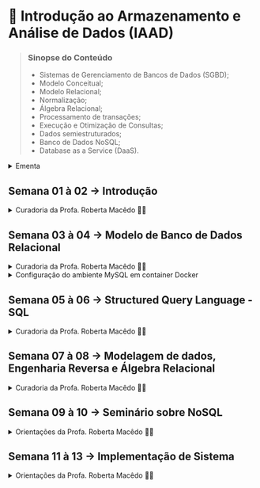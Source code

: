 # 📑 Introdução ao Armazenamento e Análise de Dados (IAAD)

> ### Sinopse do Conteúdo
> * Sistemas de Gerenciamento de Bancos de Dados (SGBD);
> * Modelo Conceitual;
> * Modelo Relacional;
> * Normalização;
> * Álgebra Relacional;
> * Processamento de transações;
> * Execução e Otimização de Consultas;
> * Dados semiestruturados;
> * Banco de Dados NoSQL;
> * Database as a Service (DaaS).


<details>
	<summary>Ementa</summary>

### OBJETIVOS DA DISCIPLINA

* Proporcionar aos estudantes conhecimentos teóricos e práticos acerca das principais características, arquitetura e necessidades de uso de SGBDs;
* Compreender as especificidades dos BDs relacionais e diferenciá-los de outros modelos de dados;
* Elaborar e executar comandos/consultas em Structured Query Language - SQL;
* Implementar bancos de dados eficientes, utilizando a abordagem relacional (e não-relacional), considerando as restrições de integridade, privacidade e segurança das informações.

### CONTEÚDO PROGRAMÁTICO
1. Armazenamento de dados semiestruturados, Modelo Relacional e Normalização;
2. SGBD: Consultas, Transações, Concorrência, Desempenho, Otimização e Segurança;
3. Formalização: Modelo Conceitual e Álgebra Relacional;
4. Tópicos Avançados: NoSQL, Banco de Dados Distribuídos e Database as a Service (DaaS).	

### BIBLIOGRAFIA
> #### BÁSICA:
>
> 1. ELMASRI, Ramez; NAVATHE, Shamkant B. Sistemas de banco de dados. 7a ed. São Paulo: Pearson, 2018, 1152 p. ISBN 978-8543025001.
> 2. SILBERSCHATZ, Abraham; KORTH, Henry F; SUDARSHAN, S. Sistema de banco de dados. 6a ed. GEN LTC, 2012. 904 p. ISBN 978-8535245356.
> 3. DATE, C. J. Introdução a sistemas de bancos de dados. Rio de Janeiro: Elsevier, 2003. 865 p. ISBN 9788535212730.
>
> #### COMPLEMENTAR:
>
> 1. RAMAKRISHNAN, Raghu; GEHRKE, Johannes. Sistemas de gerenciamento de banco de dados. 3a ed.
São Paulo: McGraw-Hill, 2008. 905 p. ISBN: 9788577260270.
> 2. TEOREY, Toby; LIGHTSTONE, Sam; NADEAU, Tom; JAGADISH, H. V. Projeto e modelagem de
bancos de dados. 5a Ed. Rio de Janeiro: Elsevier, 2014. 328 p. ISBN 9788535264456.
> 3. VAISH, Gaurav. Getting started with NoSQL. Packt Publishing Ltd, 2013.
> 4. LOSHIN, David. Big data analytics: from strategic planning to enterprise integration with tools, techniques, NoSQL, and graph. Elsevier, 2013.
> 5. MACHADO, F. N. R. Banco de dados: projeto e implementação. 4. ed. São Paulo: Érica, 2020. 376 p. ISBN 978-8536532684.


</details>  

## Semana 01 à 02 → Introdução
<details>
  <summary>Curadoria da Profa. Roberta Macêdo 🐱‍🚀</summary>
    
  ### Objetivos das semanas 1 e 2:
  - [x] Compreender os conceitos introdutórios sobre banco de dados e usuários de BD.
  - [x] Entender as vantagens da abordagem baseada em Sistema Gerenciador de Banco de Dados (SGBD).
  - [x] Compreender os conceitos de modelos de dados, esquemas e instâncias.
  - [x] Entender a arquitetura três esquemas (também conhecida como arquitetura ANSI/SPARC) e a importância da independência de dados.
  - [x] Realizar as atividades propostas: avaliação diagnóstica (formulário online)  e lista de exercícios (atividade avaliativa baseada nos capítulos 01 e 02: prazo de 15 dias)

  #### MATERIAIS DIDÁTICOS DE APOIO AOS ESTUDOS:

  Orientações iniciais sobre a disciplina
 * 🎬  https://drive.google.com/file/d/1zH3rYW1y8prU3pZ0NvD423QNG_38E7Tz/view?usp=sharing
 * 🎬 Videoaula da Profa. Sarajane Peres - UNIVESP: https://youtu.be/pmAxIs5U1KI

📖 Leitura dos Capítulos 1 e 2 (páginas 2 a 36) do livro 'Sistemas de Banco de Dados', 6ª Edição, de Ramez Elmasri e Shamkant Navathe.

(Opcional) Para videoaulas mais detalhadas, acesse a playlist "Banco de Dados 2 - Partes 1 a 4" do Prof. Wandré Nunes - UNIFEI:
* 🎬 https://youtu.be/JXvaE24q0dE
* 🎬 https://youtu.be/cpyplRQFjUw
* 🎬 https://youtu.be/062Txe5Wsig
* 🎬 https://youtu.be/9TouzGG4p_Y


Bons estudos!

</details>

## Semana 03 à 04 → Modelo de Banco de Dados Relacional
<details>
  <summary>Curadoria da Profa. Roberta Macêdo 🐱‍🚀</summary>

  ### Objetivos das semanas 2 e 3:
   - [x] Entender os conceitos fundamentais do Modelo de Dados Relacional.
   - [x] Compreender as restrições que podem ser especificadas em um BD relacional.
   - [x] Compreender os principais comandos da DDL e DML.
   - [x] Entender como especificar restrições de integridade e realizar consultas em SQL.
   - [x] Aprender a executar instruções *insert*, *delete* e *update* em SQL.
   - [x] Realizar a atividade avaliativa (prazo de 15 dias).
    
 #### MATERIAIS DIDÁTICOS DE APOIO AOS ESTUDOS:

  **Videoaula de Introdução ao MySQL Workbench e criação do BD Empresa:**
  * 🎬 https://www.loom.com/share/adb7dd4bbfed4762b9f78e8d5b507976
  * 📄 Script SQL do BD Empresa (arquivo anexo).
  * 📄 Esquema relacional do BD Empresa (arquivo anexo).
  
  **Encontro síncrono realizado em 21/09/2021:**
  🎬 https://drive.google.com/file/d/1BcefHTnLgiODbJgFiZh58N6vnS5MMA-n/view?usp=drivesdk
  
  **Videoaulas da Profa. Sarajane Peres - UNIVESP**
  * 🎬 https://youtu.be/yLuJbXcAvoc
  * 🎬 https://youtu.be/-HSyOYvksVw
  * 🎬 https://youtu.be/XnS8XCXPkuk (até 19min15s)
  
  📖 Leitura dos capítulos 3 e 4 (páginas 38 a 73) do livro 'Sistemas de Banco de Dados', 6ª Edição, de Ramez Elmasri e Shamkant Navathe.
  
  (**Opcional**) Para videoaulas mais detalhadas, acesse a *playlist* "Banco de Dados 3 - Partes 1 a 5" do Prof. Wandré Nunes - UNIFEI:
  * 🎬 https://youtu.be/dXCTIz-a4K8
  * 🎬 https://youtu.be/oT3oELAS8-A
  * 🎬 https://youtu.be/3K5FT_zI_fA
  * 🎬 https://youtu.be/OI0BKJNeRFs
  * 🎬 https://youtu.be/DLzbj8FgQ-E

</details>

<details>
  <summary>Configuração do ambiente MySQL em container Docker</summary>
  
  <code>
    $ docker exec -it mysql-local-db mysql -uroot -pQaz123
  </code>

</details>

## Semana 05 à 06 → Structured Query Language - SQL
<details>
  <summary>Curadoria da Profa. Roberta Macêdo 🐱‍🚀</summary>
  
  ### Objetivos das semanas 5 e 6:  
   - [x] Compreender os diferentes tipos de junção: Inner Join, left/right Join, full outer join, cross join etc.
   - [x] Entender como especificar consultas SQL aninhadas.
   - [x] Compreender as principais funções de agregação e agrupamento (Group By e Having).
   - [x] Saber especificar ações como gatilhos (Trigger) e  procedimentos armazenados (Stored Procedures).
   - [x] Compreender o conceito de visões (View) e como elas podem ser implementadas pelo SGBD.
   - [x] Realizar a atividade avaliativa.
  
  #### MATERIAIS DIDÁTICOS DE APOIO AOS ESTUDOS:

  **Videoaula sobre os tipos de junção (reutilizada do período anterior):**
  - [x] 🎬 https://www.loom.com/share/61584a42eee442b598b303120852beca
  * 📄 Script Marcas e Carros (arquivo anexo).
  
  **Videoaulas da Profa. Sarajane Peres - UNIVESP**
  - [x] 🎬 https://youtu.be/XnS8XCXPkuk (A partir de 19min15s)
  - [x] 🎬 https://youtu.be/oFti3s_Lc_oz
  - [x] 🎬 https://youtu.be/qxoBxi7LpXk
    
  📖 Leitura do Capítulo 5 (páginas 76 a 95) do livro 'Sistemas de Banco de Dados', 6ª Edição, de Ramez Elmasri e Shamkant Navathe.

  
  ##### Conteúdo da Atividade Avaliativa:
  * Junções, Consultas Aninhadas, Funções de Agregação, Agrupamento, Triggers, Stored Procedures, Views.

  Bons estudos!
  

</details>


## Semana 07 à 08 → Modelagem de dados, Engenharia Reversa e Álgebra Relacional

<details>

<summary>Curadoria da Profa. Roberta Macêdo 🐱‍🚀</summary>

### Objetivos:

- [x] Obter uma visão geral sobre Modelagem de Dados, usando o modelo Entidade-Relacionamento Estendido (EER), por meio da Engenharia Reversa.

- [x] Aprender a especificar consultas da Álgebra Relacional usando as operações unárias, binárias e com base na teoria dos conjuntos.

- [x] Realizar a atividade avaliativa.

  

#### MATERIAIS DIDÁTICOS DE APOIO AOS ESTUDOS:

  

**Videoaula sobre Engenharia Reversa na prática (Google Meet)**:

- [x] 🎬 http://bit.ly/engenharia_reversa (*reutilizada do período anterior*)

  

**Videoaula sobre Álgebra Relacional e exercícios de fixação (Google Meet)**:

- [x] 🎬 http://bit.ly/algebrarelacional (*reutilizada do período anterior*)

  

**Videoaulas da Profa. Sarajane Peres - UNIVESP**

* 🎬 Parte 1: https://youtu.be/jhD9WYNWorA

* 🎬 Parte 2: https://youtu.be/mjjjwrh6_6Q


- [ ] 📖 Leitura do Capítulo 06 (páginas 96 a 129) do livro 'Sistemas de Banco de Dados', 6ª Edição, de Ramez Elmasri e Shamkant Navathe.

Bons estudos!

-----------------------
	
**Resumo/(Notas do livro) do Conteúdo da Atividade Avaliativa**:
	
## Modelo Relacional	
### Álgebra Relacional e o Cálculo Relacional
> Segundo Elmasri e Navathe:
> São linguagens formais para o modelo relacional, sendo o padrão SQL a linguagem prática.
> Lembre-se:
> "*um modelo de dados* **precisa incluir** um **conjunto de operações para manipular** o banco de dados, **além dos conceitos do 
> modelo de dados** **para definir** a **estrutura e as restrições** do banco de dados. Apresentamos as estruturas 
> e as restrições do modelo relacional formal no Capítulo 3."
> 
> #### Cálculo Relacional de Tupla (variáveis estendem-se por *tuplas*) e Cálculo Relacional de Domínio (variáveis estendem-se por *domínios* (valores) de atributos."
> o cálculo relaciona é fundamentando no ramo da lógica matemática chamado de cálculo de de predicado.
	
|Síbolo| Operação |	Sintaxe	| Tipo
|--|--|--|--|
| **`σ`** | Seleção / restrição | **σ** <sub>condição</sub> ( Relação ) | Primitiva
| **`π`** | Projeção | **π** <sub>expressões</sub> ( Relação ) | Primitiva
| **`⋃`** | União | Relação1 ⋃ Relação2 | Primitiva
| **`⋂`** | Intersecção | Relação1 **⋂** Relação2 | Adicional
| **`–`** | Diferença de conjuntos | Relação1 **–** Relação2 | Primitiva
| **`x`** | Produto cartesiano | Relação1 **x** Relação2 | Primitiva
| **<code>&#124;×&#124;</code>** | Junção | Relação1 **<code>&#124;×&#124;</code>** Relação2 | Adicional
| **`÷`** | Divisão | Relação1 **÷** Relação2 | Adicional
| **`ρ`** | Renomeação | **ρ** nome( Relação ) | Primitiva
| **`←`** | Atribuição | variável **←** Relação | Adicional

> algumas operações/solicitações de banco de dados relacionais que não constavam na álgebra relacional primitiva, tiveram que ser adicionadas.
> estas incluem funções de agregação, que são operações que podem resumir dados das tabelas.
	
#### As operações podem ser divididas em dois grupos
	
#### Operações Unárias
> Um operador unário significa que ele só pode ser aplicado apenas a uma relação.

> ##### Seleção
> A operação de seleção é usada para *selecionar um subconjunto das tuplas*
> de uma relação  que satisfazem uma condição de **seleção**. Ela é um filtro
> que que retem apenas as tuplas que satisfazem à condição de seleção, as
> demais tuplas são descartadas.</br>
> Sendo o **grau** - seu número de atributos - da relação resultante de uma operação de SELEÇÃO *igual ou menor* ao número de tuplas em R.
<code>σ <sub>DNO = 4</sub> ( FUNCIONARIO )</code></br>
<code>**σ** <sub>condição</sub>( R )</code></br>
> onde condição de seleção é uma expressão Booleana especificada sobre atributos da relação R 
> a fração de tuplas selecionadas por uma condição de seleção é conhecidada como **seletividade**.


> ##### Projeção
> Essa operação escolhe algumas colunas da relação e descarta as demais colunas. A PROJEÇÃO cria uma partição vertical da relação contendo apenas os atributos (colunas) especificados fazendo a eleminação de duplicatas.</br>
<code>π <sub>UNOME, PNOME, SALARIO</sub> ( FUNCIONARIO )</code></br>
<code>π <sub>SEXO, SALARIO</sub> ( FUNCIONARIO )</code></br>

> ##### Renome
> Por meio da operação de renome, podemos criar **relações de resultado intermediário.**
> <code>ρ TEMP ( σ<sub>DNO = 5</sub>( FUNCIONARIO ) )</code> </br>
> <code>ρ R ( π<sub>PNOME, UNOME, SALARIO</sub>( TEMP ) )</code> </br>
> <code>ρ ( PRIMEIRONOME, ULTIMONOME, SALARIO ) ( R )</code> </br>

#### Operações da Álgebra Relacional com Base na **Teoria dos Conjuntos**
> ##### União
> retorna a união dos valores de duas relações, eliminando as duplicatas.
> comutativa.
 
> ##### Intersecção
> retorna o que é comum para ambas as relações.
> comutativa.


> ##### Diferença
> retorna tudo que está em aluno, menos as que estão em instrutor.
> não comutativa.

#### Operações Binárias complexas

> Esta também é uma operação de conjunto binária, mas as relações sobre as quais ela é
> aplicada não precisam ser compatíveis na união.
> Operam sobre duas tabelas combinando tuplas relacionadas (registros) baseadas em condições de junção.

> ##### Produto
> Também conhecida como **produto cruzado** ou **junção cruzada**.
> Em sua forma binária, esta operação de conjunto produz um novo elemento combinando cada membro 
> (tupla) de uma relação (conjunto) com cada membro (tupla) da outra relação (conjunto).

> ##### Junção
> Consiste na sequência de um produto cartesiano seguido de uma junção.
> Podendo ser uma:
> Equijunção: quando a condição é uma igualdade.
> Junção natural: quando os valores comparados possuem o mesmo nome de atributo.

> ##### Divisão

- [x] https://spaceprogrammer.com/bd/aprendendo-as-principais-operacoes-da-algebra-relacional/

  

</details>

## Semana 09 à 10 → Seminário sobre NoSQL

<details>
  <summary>Orientações da Profa. Roberta Macêdo 🐱‍🚀</summary>
	
> #### A 2ª VA é composta por duas atividades, ambas em equipe: SEMINÁRIO e IMPLEMENTAÇÃO.
>
> ##### SEMANAS 9 e 10: SEMINÁRIO
> ##### SEMANAS 11 A 13: IMPLEMENTAÇÃO
>
> Leiam atentamente as orientações abaixo sobre o seminário.
> As equipes devem ser formadas por no mínimo 3 e máximo 5 integrantes, considerando as seguintes opções:

* **Situação 1**: equipes formadas por estudantes que estão cursando a disciplina Projeto 3 neste período letivo (ou que já cursaram, com aprovação, em semestres anteriores). 
* **Situação 2**: equipes formadas por estudantes que NÃO estão cursando a disciplina Projeto 3 e não cursaram nos período anteriores.

> Cada equipe deverá produzir um vídeo, apresentando um seminário PRÁTICO sobre um dos temas a seguir (escolha livre):

* **Banco de Dados NoSQL**
	Exemplos de BD NoSQL open source: MongoDB, Redis, Cassandra, Google Cloud Firestore (Firebase), Neo4j, HBase, Couchbase, Apache CouchDB, Riak, ArangoDB, OrientDB, RethinkDB, RavenDB, entre outros.

* **Banco de Dados Geográfico**
	Exemplos de ferramentas open source que lidam com Sistemas de Informações Geográficas (SIG): QGIS, PostGIS, entre outras.

* **DataViz - Visualização e Análise de Dados**
	Exemplos de ferramentas (open source ou versões de teste/trial): Tableau Public, Qlik (Qlik Sense, QlikView), PowerBI, BIRT, Metabase, IBM Watson Analytics, entre outras. 

Observação: não deverá haver conteúdos repetidos nos seminários (exceto as equipes da situação 1), isto é, não podem ter duas ou mais equipes apresentando o mesmo assunto/BD. Por isso, assim que a equipe e tema do seminário forem definidos, incluam as informações no link disponibilizado no final desse guia.

🎦 O tempo estimado para o seminário é 20 minutos. 
Todos os integrantes da equipe devem participar do vídeo. Ao iniciar sua fala no seminário, informar seu nome.
Distribuam adequadamente o tempo de fala de cada integrante da equipe. 

Por ser um seminário PRÁTICO, cada equipe deverá abordar o processo de instalação, configurações iniciais, funcionalidades gerais, e um exemplo prático das operações. Para as equipes que escolherem BD NoSQL ou BD Geográfico, os exemplos devem envolver as operações CRUD (ou seja, exemplificar como são realizadas as operações de armazenamento/carga, leitura, atualização e remoção de dados). 

ATENÇÃO: Se sua equipe faz parte da "Situação 1", os exemplos devem ser baseados no escopo/domínio do projeto 3. 
Se sua equipe faz parte da "Situação 2", os exemplos devem ser baseados nas informações dispostas no esquema Empresa (Funcionário, Departamento, Projeto, Dependentes, Trabalha_Em...).


Recomendação: fiquem atentos à qualidade do vídeo e áudio do seminário, a fim de minimizar ruído. Disponibilizem o vídeo em boa/alta resolução. 
	
	
</details>


## Semana 11 à 13 → Implementação de Sistema

<details>
  <summary>Orientações da Profa. Roberta Macêdo 🐱‍🚀</summary>

A 2ª VA é composta por duas atividades, ambas em equipe (3 a 5 integrantes):
SEMANAS 9 e 10: SEMINÁRIO
SEMANAS 11 A 13: IMPLEMENTAÇÃO

Leiam ATENTAMENTE as orientações abaixo sobre a atividade de implementação.
As equipes devem ser as mesmas formadas na atividade anterior (seminário).

SITUAÇÃO 1: 
Equipes formadas por estudantes que estão cursando a disciplina Projeto 3 neste período letivo (ou que já cursaram, com aprovação, em semestres anteriores). 
➡ Implementar um sistema computacional baseado no escopo/domínio da base de dados utilizada em projeto 3. Deve-se utilizar o BD RELACIONAL MYSQL. 
➡ Estudar o material extra sobre o processo de Normalização, cujos links estão indicados abaixo. Aplicar o processo de Normalização (até a 3ª FN). 

SITUAÇÃO 2: 
Equipes formadas por estudantes que NÃO estão cursando a disciplina Projeto 3 e não cursaram nos período anteriores.
➡ Implementar um sistema computacional baseado no esquema de banco de dados “Clínicas Médicas” OU “Publicações Científicas”, utilizando o BD RELACIONAL MYSQL. Observação: o esquema “Clínicas Médicas” foi utilizado nas atividades 2 e 3, já o esquema “Publicações Científicas” foi utilizado na atividade 4.
➡ Estudar o material extra sobre o processo de Normalização, cujos links estão indicados abaixo. Como os esquemas “Clínicas Médicas” e “Publicações Científicas” já se encontram normalizados, cada equipe deverá explicar no vídeo o porquê do esquema escolhido já está normalizado até a 3ª Forma Normal.

ORIENTAÇÕES PARA TODOS OS GRUPOS:
➡ A escolha da linguagem de programação é livre (python, dart, java, php, javascript, entre outras), mas o BD deve ser o MySQL.
➡ O sistema deve contemplar as quatro operações básicas de CRUD (Create, Read, Update e Delete).
➡ Incluir no sistema pelo menos um trigger e um stored procedure. 
➡ Incluir no sistema no mínimo duas consultas, envolvendo junções, funções de agregação e agrupamentos. 
➡ O banco de dados deve estar populado.
➡ O sistema deve dispor de interface gráfica, seja web, mobile ou desktop.

SOBRE A ENTREGA:
➡ Cada grupo deverá produzir um VÍDEO explicando o processo de desenvolvimento do sistema, bem como o passo a passo com as orientações de configurações do ambiente e execução do programa, incluindo as informações das bibliotecas/pacotes, versões dos programas/ferramentas, APIs, dependências, padrão de projeto (arquitetura), ambiente de desenvolvimento (IDE) e frameworks utilizados no desenvolvimento do sistema. 
➡ Explicar no vídeo os objetivos das duas consultas, do trigger e do stored procedure implementados pela equipe, apresentando exemplos deles sendo ativado/executado. 
➡ Cada grupo deverá disponibilizar o link do Google Drive (ou GitHub) contendo o arquivo compactado (rar, zip, bz2 ou afins) do código fonte do programa, e o script de criação do BD populado (arquivo .sql).
➡ Recomendação: fiquem atentos à qualidade do vídeo e áudio, a fim de minimizarem ruídos. Disponibilizem o vídeo em boa/alta resolução. 

⏰ Prazo para postagem do link do vídeo explicativo e código: 03/12/2021
Inserir link neste documento: https://docs.google.com/document/d/1B7POv_kR3osW3Ory0wpcKoCELfgFg1jIGDy11k8UnSw/edit?usp=sharing

📝 Pontuação da implementação: 10 pontos.

Encontro síncrono realizado em 09/11/2021:
🎬 link em breve...
___________________________________________
MATERIAL EXTRA SOBRE NORMALIZAÇÃO
Objetivos:
- Entender os fundamentos das dependências funcionais.
- Compreender o processo de normalização de bancos de dados relacionais: primeira forma normal - 1ªFN, segunda forma normal - 2ªFN e terceira forma normal - 3ªFN. Observação: existem mais formas normais, contudo, para a disciplina de IAAD é suficiente abordarmos até a 3ª FN.

Videoaula da Profa. Roberta (Revisão e Exercícios de Normalização)
🎬 https://drive.google.com/file/d/18r3Ks1RmWsVAwLiCiGHfvYhW6X0reCsn/view?usp=sharing

Videoaulas da Profa. Sarajane Peres - UNIVESP
🎬 Parte 1: https://youtu.be/1Pcgwf5q9d4
🎬 Parte 2: https://youtu.be/KuakqxxghF8
🎬 Parte 3: https://youtu.be/Bt4UzD6yjF4
🎬 Parte 4: https://youtu.be/pIvuT6YMtDI

📖 Leitura do Capítulo 15 (páginas 337 a 363) do livro 'Sistemas de Banco de Dados', 6ª Edição, de Ramez Elmasri e Shamkant Navathe.

	
	
</details>
